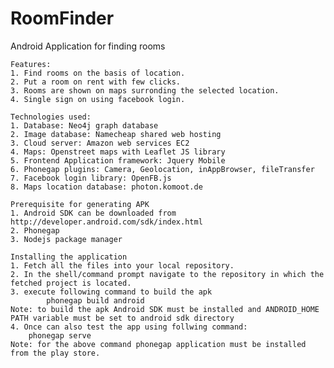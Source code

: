 # RoomFinder
Android Application for finding rooms
	
	Features:
	1. Find rooms on the basis of location.
	2. Put a room on rent with few clicks.
	3. Rooms are shown on maps surronding the selected location.
	4. Single sign on using facebook login.

	Technologies used:
	1. Database: Neo4j graph database
	2. Image database: Namecheap shared web hosting
	3. Cloud server: Amazon web services EC2 
	4. Maps: Openstreet maps with Leaflet JS library
	5. Frontend Application framework: Jquery Mobile
	6. Phonegap plugins: Camera, Geolocation, inAppBrowser, fileTransfer
	7. Facebook login library: OpenFB.js
	8. Maps location database: photon.komoot.de

	Prerequisite for generating APK 
	1. Android SDK can be downloaded from http://developer.android.com/sdk/index.html
	2. Phonegap
	3. Nodejs package manager

	Installing the application
	1. Fetch all the files into your local repository.
	2. In the shell/command prompt navigate to the repository in which the fetched project is located.
	3. execute following command to build the apk
		 	phonegap build android
	Note: to build the apk Android SDK must be installed and ANDROID_HOME PATH variable must be set to android sdk directory
	4. Once can also test the app using follwing command:
		phonegap serve
	Note: for the above command phonegap application must be installed from the play store.
